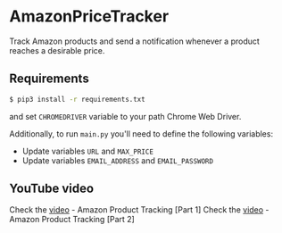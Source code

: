 # AmazonPriceTracker

Track Amazon products and send a notification whenever a product reaches a desirable price.

## Requirements

```bash
$ pip3 install -r requirements.txt
```
and set `CHROMEDRIVER` variable to your path Chrome Web Driver.

Additionally, to run `main.py` you'll need to define the following variables:
* Update variables `URL` and `MAX_PRICE`
* Update variables `EMAIL_ADDRESS` and `EMAIL_PASSWORD`

## YouTube video
Check the [video](https://www.youtube.com/watch?v=5bWHeGI9Uf4) - Amazon Product Tracking [Part 1]
Check the [video](https://youtu.be/G8x7JENDNuA) - Amazon Product Tracking [Part 2]

